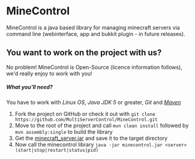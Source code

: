 MineControl
===========

MineControl is a java based library for managing minecraft servers via command line (webinterface, app and bukkit plugin - in future releases).

You want to work on the project with us?
--------
No problem! MineControl is Open-Source (licence information follows), we'd really enjoy to work with you!
##### What you'll need?
You have to work with *Linux OS*, *Java JDK 5* or greater, *Git* and [*Maven*](http://maven.apache.org/download.cgi)

1. Fork the project on GitHub or check it out with `git clone https://github.com/MultiServerControl/MineControl.git`
2. Move to the root of the project and call `mvn clean install` followed by `mvn assembly:single` to build the library
3. Get the [minecraft_server.jar](https://s3.amazonaws.com/MinecraftDownload/launcher/minecraft_server.jar) and save it to the target directory
4. Now call the minecontrol library `java -jar minecontrol.jar <server> (start|stop|restart|status|pid)`
